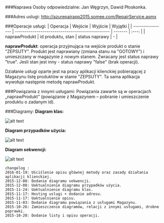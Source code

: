 ###Naprawa
Osoby odpowiedzialne: Jan Węgrzyn, Dawid Płoskonka.

###Adres uslugi:
http://azurepairapp2015.somee.com/RepairService.asmx

###Operacje usługi:
| Operacja           | Wejście                                          | Wyjście   | Wyjątki |
| ---------------- | ------------------------------------------------ | -------   | :---: |
| naprawProdukt  | id produktu, stan | status naprawy    | -      |

**naprawProdukt**: operacja przyjmująca na wejście produkt o stanie "ZEPSUTY". Produkt jest naprawiany (zmiana stanu na "GOTOWY") i umieszczany w magazynie z nowym stanem. Zwracany jest status naprawy "true". Jesli stan jest inny - status naprawy "false" (brak operacji).


Działanie usługi oparte jest na pracy aplikacji klienckiej pobierającej z Magazynu listę produktów w stanie "ZEPSUTY". Ta sama aplikacja wywołuje następnie metodę naprawProdukt.


###Powiązania z innymi usługami:
Powiązania zawarte są w operacjach „naprawProdukt” (powiązanie z Magazynem – pobranie i umieszczenie produktu o zadanym id).


###Diagramy:
**Diagram klas:**

![alt text](http://funkyimg.com/i/24T2q.png "Diagram klas usługi Naprawa")

**Diagram przypadków użycia:**

![alt text](http://funkyimg.com/i/25hnc.png "Diagram przypadków użycia")

**Diagram sekwencji:**

![alt text](http://funkyimg.com/i/25hpG.png "Diagram sekwencji")

```
changelog :
2016-01-19: Uściślenie opisu głównej metody oraz zasady działania aplikacji klienckiej.
2015-12-08: Dodanie diagramu sekwencji.
2015-12-08: Uaktualnienie diagramu przypadków użycia.
2015-11-24: Uaktualnienie diagramu klas.
2015-11-17: Hosting uslugi + dodanie adresu.
2015-11-17: Uaktualnienie opisu.
2015-11-03: Dodanie diagramu powiązania z usługami Magazynu.
2015-10-26: Zamieszczenie diagramów, relacji z innymi usługami, drobne poprawki.
2015-10-20: Dodanie listy i opisu operacji.
```
